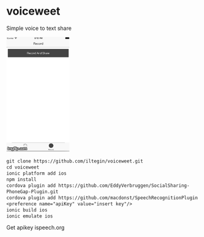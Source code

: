 # voiceweet
Simple voice to text share


![Alt text](www/img/x350q.gif?raw=true "Optional Title")


```
git clone https://github.com/iltegin/voiceweet.git
cd voiceweet
ionic platform add ios
npm install
cordova plugin add https://github.com/EddyVerbruggen/SocialSharing-PhoneGap-Plugin.git 
cordova plugin add https://github.com/macdonst/SpeechRecognitionPlugin
<preference name="apiKey" value="insert key"/>
ionic build ios
ionic emulate ios
```

Get apikey ispeech.org 



